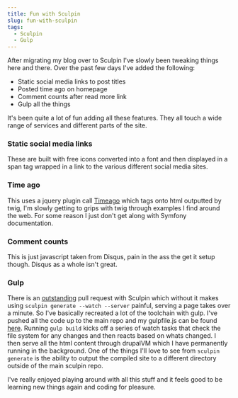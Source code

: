 ```yaml
---
title: Fun with Sculpin
slug: fun-with-sculpin
tags:
  - Sculpin
  - Gulp
---
```

After migrating my blog over to Sculpin I've slowly been tweaking things here and there. Over the past few days I've added the following:

* Static social media links to post titles
* Posted time ago on homepage
* Comment counts after read more link
* Gulp all the things

It's been quite a lot of fun adding all these features. They all touch a wide range of services and different parts of the site.

### Static social media links
These are built with free icons converted into a font and then displayed in a span tag wrapped in a link to the various different social media sites.

### Time ago
This uses a jquery plugin call [Timeago](http://timeago.yarp.com/) which tags onto html outputted by twig, I'm slowly getting to grips with twig through examples I find around the web. For some reason I just don't get along with Symfony documentation.

### Comment counts
This is just javascript taken from Disqus, pain in the ass the get it setup though. Disqus as a whole isn't great.

### Gulp
There is an [outstanding](https://github.com/sculpin/sculpin/pull/296) pull request with Sculpin which without it makes using ```sculpin generate --watch --server``` painful, serving a page takes over a minute. So I've basically recreated a lot of the toolchain with gulp. I've pushed all the code up to the main repo and my gulpfile.js can be found [here](https://github.com/mikebell/mikebell.io/blob/master/source/gulpfile.js). Running ```gulp build``` kicks off a series of watch tasks that check the file system for any changes and then reacts based on whats changed. I then serve all the html content through drupalVM which I have permanently running in the background. One of the things I'll love to see from ```sculpin generate``` is the ability to output the compiled site to a different directory outside of the main sculpin repo.

I've really enjoyed playing around with all this stuff and it feels good to be learning new things again and coding for pleasure.
